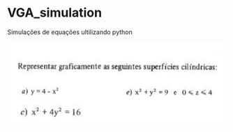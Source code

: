 # VGA_simulation
Simulações de equações ultilizando python

<img src="questoes.jpeg" width="522" height="194">